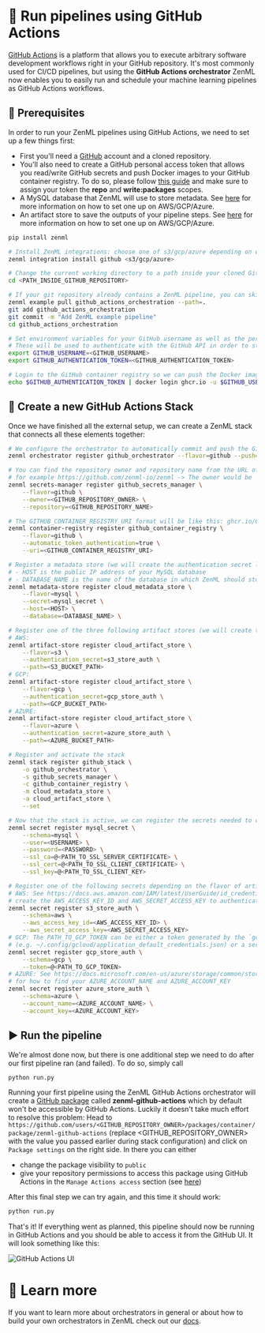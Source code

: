 # 🏃 Run pipelines using GitHub Actions

[GitHub Actions](https://docs.github.com/en/actions) is a platform that allows you to execute
arbitrary software development workflows right in your GitHub repository. It's most commonly used for CI/CD pipelines, but using the **GitHub Actions orchestrator** ZenML now enables you to easily run and schedule 
your machine learning pipelines as GitHub Actions workflows.

## 📄 Prerequisites

In order to run your ZenML pipelines using GitHub Actions, we need to set up a few things first:

* First you'll need a [GitHub](https://github.com) account and a cloned repository.
* You'll also need to create a GitHub personal access token that allows you read/write GitHub secrets and push Docker images to your GitHub container registry. To do so, please follow [this guide](https://docs.github.com/en/authentication/keeping-your-account-and-data-secure/creating-a-personal-access-token) and make sure to assign your token the **repo** and **write:packages** scopes.
* A MySQL database that ZenML will use to store metadata. See [here](https://docs.zenml.io/cloud-guide/overview) for more information on how to set one up on AWS/GCP/Azure.
* An artifact store to save the outputs of your pipeline steps. See [here](https://docs.zenml.io/cloud-guide/overview) for more information on how to set one up on AWS/GCP/Azure.

```bash
pip install zenml

# Install ZenML integrations: choose one of s3/gcp/azure depending on where your artifact store is hosted
zenml integration install github <s3/gcp/azure>

# Change the current working directory to a path inside your cloned GitHub repository
cd <PATH_INSIDE_GITHUB_REPOSITORY>

# If your git repository already contains a ZenML pipeline, you can skip these next few commands
zenml example pull github_actions_orchestration --path=.
git add github_actions_orchestration
git commit -m "Add ZenML example pipeline"
cd github_actions_orchestration

# Set environment variables for your GitHub username as well as the personal access token that you created earlier.
# These will be used to authenticate with the GitHub API in order to store credentials as GitHub secrets.
export GITHUB_USERNAME=<GITHUB_USERNAME>
export GITHUB_AUTHENTICATION_TOKEN=<GITHUB_AUTHENTICATION_TOKEN>

# Login to the GitHub container registry so we can push the Docker images required to run your ZenML pipeline.
echo $GITHUB_AUTHENTICATION_TOKEN | docker login ghcr.io -u $GITHUB_USERNAME --password-stdin
```

## 🥞 Create a new GitHub Actions Stack

Once we have finished all the external setup, we can create a ZenML stack that 
connects all these elements together:

```bash
# We configure the orchestrator to automatically commit and push the GitHub workflow file. If you want to disable this behavior, simply remove the `--push=true` argument
zenml orchestrator register github_orchestrator --flavor=github --push=true  

# You can find the repository owner and repository name from the URL of your GitHub repository,
# for example https://github.com/zenml-io/zenml -> The owner would be `zenml-io` and the repository name `zenml`
zenml secrets-manager register github_secrets_manager \
    --flavor=github \
    --owner=<GITHUB_REPOSITORY_OWNER> \
    --repository=<GITHUB_REPOSITORY_NAME>

# The GITHUB_CONTAINER_REGISTRY_URI format will be like this: ghcr.io/GITHUB_REPOSITORY_OWNER
zenml container-registry register github_container_registry \
    --flavor=github \
    --automatic_token_authentication=true \
    --uri=<GITHUB_CONTAINER_REGISTRY_URI>

# Register a metadata store (we will create the authentication secret later)
# - HOST is the public IP address of your MySQL database
# - DATABASE_NAME is the name of the database in which ZenML should store metadata
zenml metadata-store register cloud_metadata_store \
    --flavor=mysql \
    --secret=mysql_secret \
    --host=<HOST> \
    --database=<DATABASE_NAME> \

# Register one of the three following artifact stores (we will create the authentication secrets later)
# AWS:
zenml artifact-store register cloud_artifact_store \
    --flavor=s3 \
    --authentication_secret=s3_store_auth \
    --path=<S3_BUCKET_PATH>
# GCP:
zenml artifact-store register cloud_artifact_store \
    --flavor=gcp \
    --authentication_secret=gcp_store_auth \
    --path=<GCP_BUCKET_PATH>
# AZURE:
zenml artifact-store register cloud_artifact_store \
    --flavor=azure \
    --authentication_secret=azure_store_auth \
    --path=<AZURE_BUCKET_PATH>

# Register and activate the stack
zenml stack register github_stack \
    -o github_orchestrator \
    -s github_secrets_manager \
    -c github_container_registry \
    -m cloud_metadata_store \
    -a cloud_artifact_store \
    --set

# Now that the stack is active, we can register the secrets needed to connect to our metadata and artifact store:
zenml secret register mysql_secret \
    --schema=mysql \
    --user=<USERNAME> \
    --password=<PASSWORD> \
    --ssl_ca=@<PATH_TO_SSL_SERVER_CERTIFICATE> \
    --ssl_cert=@<PATH_TO_SSL_CLIENT_CERTIFICATE> \
    --ssl_key=@<PATH_TO_SSL_CLIENT_KEY>

# Register one of the following secrets depending on the flavor of artifact store that you've registered:
# AWS: See https://docs.aws.amazon.com/IAM/latest/UserGuide/id_credentials_access-keys.html for how to
# create the AWS_ACCESS_KEY_ID and AWS_SECRET_ACCESS_KEY to authenticate with your S3 bucket
zenml secret register s3_store_auth \
    --schema=aws \
    --aws_access_key_id=<AWS_ACCESS_KEY_ID> \
    --aws_secret_access_key=<AWS_SECRET_ACCESS_KEY>
# GCP: The PATH_TO_GCP_TOKEN can be either a token generated by the `gcloud` CLI utility 
# (e.g. ~/.config/gcloud/application_default_credentials.json) or a service account file
zenml secret register gcp_store_auth \
    --schema=gcp \
    --token=@<PATH_TO_GCP_TOKEN>
# AZURE: See https://docs.microsoft.com/en-us/azure/storage/common/storage-account-keys-manage?tabs=azure-portal
# for how to find your AZURE_ACCOUNT_NAME and AZURE_ACCOUNT_KEY
zenml secret register azure_store_auth \
    --schema=azure \
    --account_name=<AZURE_ACCOUNT_NAME> \
    --account_key=<AZURE_ACCOUNT_KEY>
```

## ▶️ Run the pipeline

We're almost done now, but there is one additional step we need to do after our first pipeline ran (and failed). To do so, simply call

```bash
python run.py
```

Running your first pipeline using the ZenML GitHub Actions orchestrator will create a [GitHub package](https://github.com/features/packages) called **zenml-github-actions** which by default won't be accessible by GitHub Actions.
Luckily it doesn't take much effort to resolve this problem: Head to `https://github.com/users/<GITHUB_REPOSITORY_OWNER>/packages/container/package/zenml-github-actions` (replace <GITHUB_REPOSITORY_OWNER> with the value you passed earlier during stack configuration) and click on `Package settings` on the right side. In there you can either
* change the package visibility to `public`
* give your repository permissions to access this package using GitHub Actions in the `Manage Actions access` section (see [here](https://docs.github.com/en/packages/learn-github-packages/configuring-a-packages-access-control-and-visibility#ensuring-workflow-access-to-your-package))

After this final step we can try again, and this time it should work:

```bash
python run.py
```

That's it! If everything went as planned, this pipeline should now be running in
GitHub Actions and you should be able to access it from the GitHub UI. It will look something like this:

![GitHub Actions UI](assets/github_actions_ui.png)

# 📜 Learn more

If you want to learn more about orchestrators in general or about how to build your own orchestrators in ZenML
check out our [docs](https://docs.zenml.io/mlops-stacks/orchestrators).
